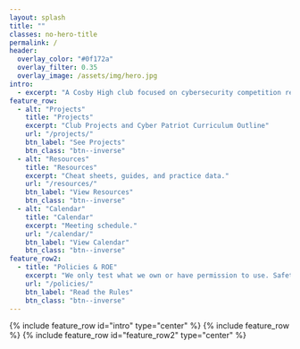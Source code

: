 ```yaml
---
layout: splash
title: ""
classes: no-hero-title 
permalink: /
header:
  overlay_color: "#0f172a"
  overlay_filter: 0.35
  overlay_image: /assets/img/hero.jpg
intro: 
  - excerpt: "A Cosby High club focused on cybersecurity competition readiness and hands-on training through video games, robotics, and sci-fi."
feature_row:
  - alt: "Projects"
    title: "Projects"
    excerpt: "Club Projects and Cyber Patriot Curriculum Outline"
    url: "/projects/"
    btn_label: "See Projects"
    btn_class: "btn--inverse"
  - alt: "Resources"
    title: "Resources"
    excerpt: "Cheat sheets, guides, and practice data."
    url: "/resources/"
    btn_label: "View Resources"
    btn_class: "btn--inverse"
  - alt: "Calendar"
    title: "Calendar"
    excerpt: "Meeting schedule."
    url: "/calendar/"
    btn_label: "View Calendar"
    btn_class: "btn--inverse"
feature_row2:
  - title: "Policies & ROE"
    excerpt: "We only test what we own or have permission to use. Safety > speed."
    url: "/policies/"
    btn_label: "Read the Rules"
    btn_class: "btn--inverse"
---
```


{% include feature_row id="intro" type="center" %}
{% include feature_row %}
{% include feature_row id="feature_row2" type="center" %}
